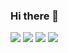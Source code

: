 ### Hi there 👋

<!--
**ODooHo/ODooHO** is a ✨ _special_ ✨ repository because its `README.md` (this file) appears on your GitHub profile.

Here are some ideas to get you started:

- 🔭 I’m currently working on ...
- 🌱 I’m currently learning ...
- 👯 I’m looking to collaborate on ...
- 🤔 I’m looking for help with ...
- 💬 Ask me about ...
- 📫 How to reach me: ...
- 😄 Pronouns: ...
- ⚡ Fun fact: ...
-->
<a href="버튼을 눌렀을 때 이동할 링크" target="_blank"><img src="https://img.shields.io/badge/python-FFFFFF?style=flat&logo=python&logoColor=3776AB"/></a>
<a href="버튼을 눌렀을 때 이동할 링크" target="_blank"><img src="https://img.shields.io/badge/JavaScript-FFFFFF?style=flat&logo=JavaScript&logoColor=F7DF1E"/></a>
<a href="버튼을 눌렀을 때 이동할 링크" target="_blank"><img src="https://img.shields.io/badge/C/C++-FFFFFF?style=flat&logo=C&logoColor=00599C"/></a>
<a href="버튼을 눌렀을 때 이동할 링크" target="_blank"><img src="https://img.shields.io/badge/HTML/CSS-FFFFFF?style=flat&logo=HTML5&logoColor=E34F26"/></a>

